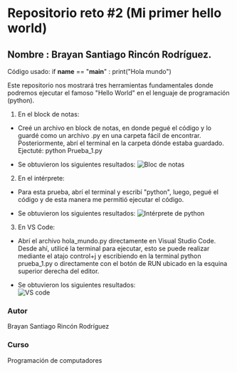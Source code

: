 # Repositorio reto #2 (Mi primer hello world)

## Nombre : Brayan Santiago Rincón Rodríguez.

Código usado:
if __name__ == "__main__" :
  print("Hola mundo")

 Este repositorio nos mostrará tres herramientas fundamentales donde podremos ejecutar el famoso "Hello World" en el lenguaje de programación (python).


1. En el block de notas:
- Creé un archivo en block de notas, en donde pegué el código y lo guardé como un archivo .py en una carpeta fácil de encontrar. Posteriormente, abrí el terminal en la carpeta dónde estaba guardado. Ejectuté: python Prueba_1.py

- Se obtuvieron los siguientes resultados: 
![Bloc de notas](Imagenes/Prueba_1_block_de_notas)

2. En el intérprete:
- Para esta prueba, abrí el terminal y escribí "python", luego, pegué el código y de esta manera me permitió ejecutar el código.

- Se obtuvieron los siguientes resultados: 
![Intérprete de python](Imagenes/Prueba_1_intérprete_de_python)

3. En VS Code: 

- Abrí el archivo hola_mundo.py directamente en Visual Studio Code. Desde ahí, utilicé la terminal para ejecutar, esto se puede realizar mediante el atajo control+j y escribiendo en la terminal python prueba_1.py o directamente con el botón de RUN ubicado en la esquina superior derecha del editor.

- Se obtuvieron los siguientes resultados:    
![VS code](Imagenes/prueba_1_VS_Code)

### Autor
Brayan Santiago Rincón Rodríguez

### Curso
Programación de computadores